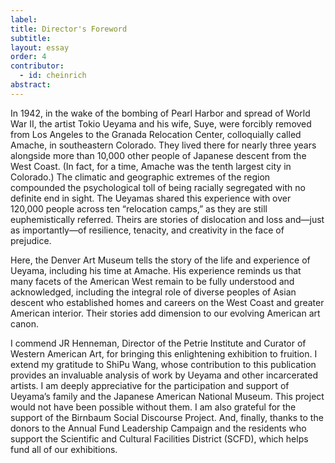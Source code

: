 ```yaml
---
label: 
title: Director's Foreword
subtitle:
layout: essay
order: 4
contributor:
  - id: cheinrich  
abstract:
---
```


In 1942, in the wake of the bombing of Pearl Harbor and spread of World War II, the artist Tokio Ueyama and his wife, Suye, were forcibly removed from Los Angeles to the Granada Relocation Center, colloquially called Amache, in southeastern Colorado. They lived there for nearly three years alongside more than 10,000 other people of Japanese descent from the West Coast. (In fact, for a time, Amache was the tenth largest city in Colorado.) The climatic and geographic extremes of the region compounded the psychological toll of being racially segregated with no definite end in sight. The Ueyamas shared this experience with over 120,000 people across ten “relocation camps,” as they are still euphemistically referred. Theirs are stories of dislocation and loss and—just as importantly—of resilience, tenacity, and creativity in the face of prejudice.

Here, the Denver Art Museum tells the story of the life and experience of Ueyama, including his time at Amache. His experience reminds us that many facets of the American West remain to be fully understood and acknowledged, including the integral role of diverse peoples of Asian descent who established homes and careers on the West Coast and greater American interior. Their stories add dimension to our evolving American art canon.

I commend JR Henneman, Director of the Petrie Institute and Curator of Western American Art, for bringing this enlightening exhibition to fruition. I extend my gratitude to ShiPu Wang, whose contribution to this publication provides an invaluable analysis of work by Ueyama and other incarcerated artists. I am deeply appreciative for the participation and support of Ueyama’s family and the Japanese American National Museum. This project would not have been possible without them. I am also grateful for the support of the Birnbaum Social Discourse Project. And, finally, thanks to the donors to the Annual Fund Leadership Campaign and the residents who support the Scientific and Cultural Facilities District (SCFD), which helps fund all of our exhibitions.

